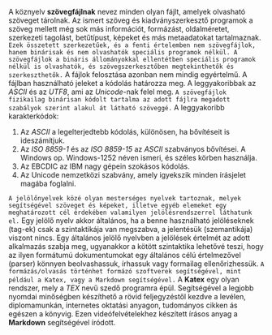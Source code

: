 A köznyelv **szövegfájlnak** nevez minden olyan fájlt, amelyek olvasható szöveget tárolnak. Az ismert szöveg és kiadványszerkesztő programok a szöveg mellett még sok más információt, formázást, oldalméretet, szerkezeti tagolást, betűtípust, képeket és más metaadatokat tartalmaznak. `Ezek összetett szerkezetűek, és a fenti értelemben nem szövegfájlok, hanem binárisak és nem olvashatók speciális programok nélkül. A szövegfájlok a bináris állományokkal ellentétben speciális programok nélkül is olvashatók, és szövegszerkesztőben megtekinthetők és szerkeszthetők.` A fájlok felosztása azonban nem mindig egyértelmű. A fájlban használható jeleket a kódolás határozza meg. A leggyakoribbak az _ASCII_ és az _UTF8_, ami az _Unicode_-nak felel meg. `A szövegfájlok fizikailag binárisan kódolt tartalma az adott fájlra megadott szabályok szerint alakul át látható szöveggé.` A leggyakoribb karakterkódok:

1.  Az _ASCII_ a legelterjedtebb kódolás, különösen, ha bővítéseit is ideszámítjuk.
2.  Az _ISO 8859-1_ és az _ISO 8859-15_ az _ASCII_ szabványos bővítései. A Windows op. Windows-1252 néven ismeri, és széles körben használja.
3.  Az EBCDIC az IBM nagy gépein szokásos kódolás.
4.  Az Unicode nemzetközi szabvány, amely igyekszik minden írásjelet magába foglalni.

`A jelölőnyelvek közé olyan mesterséges nyelvek tartoznak, melyek segítségével szöveget és képeket, illetve egyéb elemeket egy meghatározott cél érdekében valamilyen jelölésrendszerrel láthatunk el.` Egy jelölő nyelv akkor általános, ha a benne használható jelöléseknek (tag-ek) csak a szintaktikája van megszabva, a jelentésük (szemantikája) viszont nincs. Egy általános jelölő nyelvben a jelölések értelmét az adott alkalmazás szabja meg, ugyanakkor a kötött szintaktika lehetővé teszi, hogy az ilyen formátumú dokumentumokat egy általános célú értelmezővel (parser) könnyen beolvashassuk, írhassuk vagy formailag ellenőrizhessük. `A formázás/olvasás történhet formázó szoftverek segítségével, mint például a Katex, vagy a Markdown segítségével.` A **Katex** egy olyan rendszer, mely a _TEX_ nevű szedő programra épül. Segítségével a legjobb nyomdai minőségben készíthető a rövid feljegyzéstől kezdve a levélen, diplomamunkán, internetes oktatási anyagon, tudományos cikken ás egészen a könyvig. Ezen videófelvételekhez készített írásos anyag a **Markdown** segítségével íródott.
